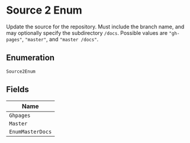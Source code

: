 
# Source 2 Enum

Update the source for the repository. Must include the branch name, and may optionally specify the subdirectory `/docs`. Possible values are `"gh-pages"`, `"master"`, and `"master /docs"`.

## Enumeration

`Source2Enum`

## Fields

| Name |
|  --- |
| `Ghpages` |
| `Master` |
| `EnumMasterDocs` |

